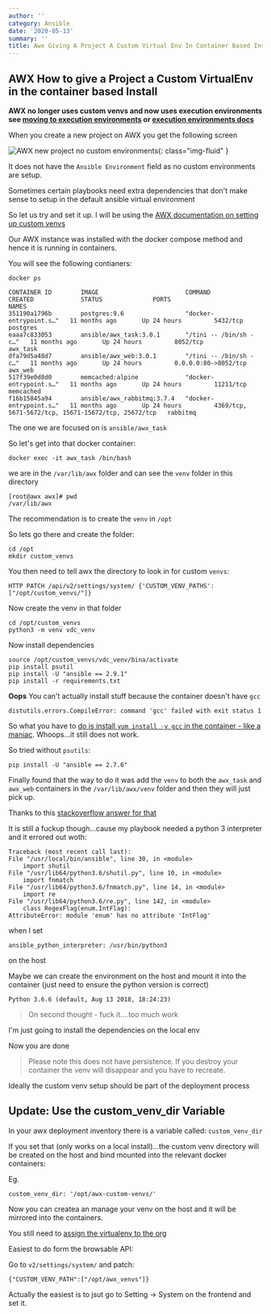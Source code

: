 ```yaml
---
author: ''
category: Ansible
date: '2020-05-13'
summary: ''
title: Awx Giving A Project A Custom Virtual Env In Container Based Install
---
```

## AWX How to give a Project a Custom VirtualEnv in the container based Install

**AWX no longer uses custom venvs and now uses execution environments see [moving to execution environments](https://fixes.co.za/ansible/awx-moving-custom-venvs-to-execution-environments/) or [execution environments docs](https://docs.ansible.com/automation-controller/latest/html/userguide/execution_environments.html)**

When you create a new project on AWX you get the following screen

![AWX new project no custom environments](/img/awx/awx-new-project-no-custom-environment.png){: class="img-fluid" }

It does not have the `Ansible Environment` field as no custom environments are setup.

Sometimes certain playbooks need extra dependencies that don't make sense to setup in the default ansible virtual environment

So let us try and set it up. I will be using the [AWX documentation on setting up custom venvs](https://github.com/ansible/awx/blob/devel/docs/custom_virtualenvs.md)

Our AWX instance was installed with the docker compose method and hence it is running in containers.
 
You will see the following contianers:

    docker ps

    CONTAINER ID        IMAGE                        COMMAND                  CREATED             STATUS              PORTS                                                 NAMES
    351190a1796b        postgres:9.6                 "docker-entrypoint.s…"   11 months ago       Up 24 hours         5432/tcp                                              postgres
    eaaa7c833053        ansible/awx_task:3.0.1       "/tini -- /bin/sh -c…"   11 months ago       Up 24 hours         8052/tcp                                              awx_task
    dfa79d5a48d7        ansible/awx_web:3.0.1        "/tini -- /bin/sh -c…"   11 months ago       Up 24 hours         0.0.0.0:80->8052/tcp                                  awx_web
    517f39e0d8d0        memcached:alpine             "docker-entrypoint.s…"   11 months ago       Up 24 hours         11211/tcp                                             memcached
    f16b15845a94        ansible/awx_rabbitmq:3.7.4   "docker-entrypoint.s…"   11 months ago       Up 24 hours         4369/tcp, 5671-5672/tcp, 15671-15672/tcp, 25672/tcp   rabbitmq

The one we are focused on is `ansible/awx_task`

So let's get into that docker container:

    docker exec -it awx_task /bin/bash

we are in the `/var/lib/awx` folder and can see the `venv` folder in this directory

    [root@awx awx]# pwd
    /var/lib/awx

The recommendation is to create the `venv` in `/opt`

So lets go there and create the folder:

    cd /opt
    mkdir custom_venvs

You then need to tell awx the directory to look in for custom `venvs`:

    HTTP PATCH /api/v2/settings/system/ {'CUSTOM_VENV_PATHS': ["/opt/custom_venvs/"]}

Now create the venv in that folder

    cd /opt/custom_venvs
    python3 -m venv vdc_venv

Now install dependencies

    source /opt/custom_venvs/vdc_venv/bina/activate
    pip install psutil
    pip install -U "ansible == 2.9.1"
    pip install -r requirements.txt
    
**Oops** You can't actually install stuff because the container doesn't have `gcc`

    distutils.errors.CompileError: command 'gcc' failed with exit status 1

So what you have to [do is install `yum install -y gcc` in the container - like a maniac](https://stackoverflow.com/questions/52371437/how-to-configure-awx-for-using-an-unreleased-version-of-ansible). 
Whoops...it still does not work.

So tried without `psutils`:

    pip install -U "ansible == 2.7.6"

Finally found that the way to do it was add the `venv` to both the `awx_task` and `awx_web` containers in the `/var/lib/awx/venv` folder and then they will just pick up.

Thanks to this [stackoverflow answer for that](https://stackoverflow.com/questions/55462012/awx-custom-virtual-environments-not-showing-up)

It is still a fuckup though...cause my playbook needed a python 3 interpreter and it errored out woth:

    Traceback (most recent call last):
    File "/usr/local/bin/ansible", line 30, in <module>
        import shutil
    File "/usr/lib64/python3.6/shutil.py", line 10, in <module>
        import fnmatch
    File "/usr/lib64/python3.6/fnmatch.py", line 14, in <module>
        import re
    File "/usr/lib64/python3.6/re.py", line 142, in <module>
        class RegexFlag(enum.IntFlag):
    AttributeError: module 'enum' has no attribute 'IntFlag'

when I set 

    ansible_python_interpreter: /usr/bin/python3

on the host

Maybe we can create the environment on the host and mount it into the container (just need to ensure the python version is correct)

    Python 3.6.6 (default, Aug 13 2018, 18:24:23) 
    
> On second thought - fuck it....too much work

I'm just going to install the dependencies on the local env

Now you are done

> Please note this does not have persistence. If you destroy your container the venv will disappear and you have to recreate.

Ideally the custom venv setup should be part of the deployment process

## Update: Use the custom_venv_dir Variable

In your awx deployment inventory there is a variable called: `custom_venv_dir`

If you set that (only works on a local install)...the custom venv directory will be created on the host and bind mounted into the relevant docker containers:

Eg.

    custom_venv_dir: '/opt/awx-custom-venvs/'

Now you can createa an manage your venv on the host and it will be mirrored into the containers.

You still need to [assign the virtualenv to the org](https://github.com/ansible/awx/blob/devel/docs/custom_virtualenvs.md#assigning-custom-virtualenvs)

Easiest to do form the browsable API:

Go to `v2/settings/system/` and patch:

    {"CUSTOM_VENV_PATH":["/opt/awx_venvs"]}

Actually the easiest is to jsut go to Setting -> System on the frontend and set it.
